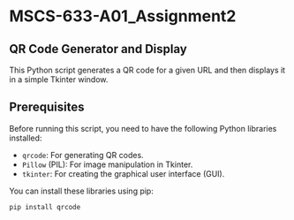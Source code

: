 # MSCS-633-A01_Assignment2

## QR Code Generator and Display

This Python script generates a QR code for a given URL and then displays it in a simple Tkinter window.

## Prerequisites

Before running this script, you need to have the following Python libraries installed:

-   `qrcode`: For generating QR codes.
-   `Pillow` (PIL): For image manipulation in Tkinter.
-   `tkinter`: For creating the graphical user interface (GUI).

You can install these libraries using pip:

```bash
pip install qrcode
